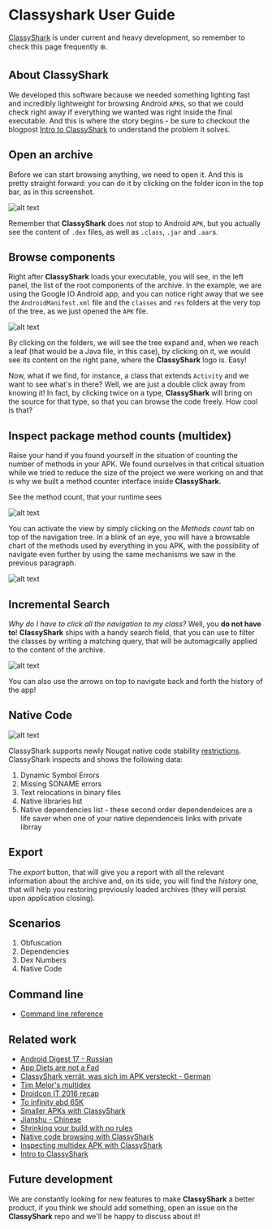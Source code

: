 # Classyshark User Guide

[ClassyShark](https://github.com/google/android-classyshark) is under current and heavy development, so remember to check this page frequently :snowflake:.

## About ClassyShark

We developed this software because we needed something lighting fast and incredibly lightweight for browsing Android `APK`s, so that we could check right away if everything we wanted was right inside the final executable. And this is where the story begins - be sure to checkout the blogpost [Intro to ClassyShark](https://medium.com/@BorisFarber/welcome-classyshark-b632ae8488b4#.4zcdc3kwd) to understand the problem it solves.

## Open an archive
Before we can start browsing anything, we need to open it. And this is pretty straight forward: you can do it by clicking on the
folder icon in the top bar, as in this screenshot.

![alt text](https://github.com/borisf/classyshark-user-guide/blob/master/images/1%20Open%20File.png)

Remember that **ClassyShark** does not stop to Android `APK`, but you actually see the content of `.dex` files, as well as `.class`, `.jar` and `.aar`s.

## Browse components
Right after **ClassyShark** loads your executable, you will see, in the left panel, the list of the root components of the archive.
In the example, we are using the Google IO Android app, and you can notice right away that we see the `AndroidManifest.xml` file and the `classes` and `res` folders
at the very top of the tree, as we just opened the `APK` file.

![alt text](https://github.com/borisf/classyshark-user-guide/blob/master/images/2%20Browse%20components)

By clicking on the folders, we will see the tree expand and, when we reach a leaf (that would be a Java file, in this case), by clicking on it, we would see its content
on the right pane, where the **ClassyShark** logo is. Easy!

Now, what if we find, for instance, a class that extends `Activity` and we want to see what's in there? Well, we are just a double click away from knowing it!
In fact, by clicking twice on a type, **ClassyShark** will bring on the source for that type, so that you can browse the code freely. How cool is that?

## Inspect package method counts (multidex)
Raise your hand if you found yourself in the situation of counting the number of methods in your APK. We found ourselves in that critical situation while we tried to
reduce the size of the project we were working on and that is why we built a method counter interface inside **ClassyShark**.

See the method count, that your runtime sees

![alt text](https://github.com/borisf/classyshark-user-guide/blob/master/images/5%20ClassesDexData.png)

You can activate the view by simply clicking on the *Methods count* tab on top of the navigation tree. In a blink of an eye, you will have a browsable chart of the methods used by everything in you APK, with the possibility of navigate even further by using the same mechanisms we saw in the previous paragraph.

![alt text](https://github.com/borisf/classyshark-user-guide/blob/master/images/3%20Browse%20Method%20count)

## Incremental Search
*Why do I have to click all the navigation to my class?* Well, you **do not have to**!
**ClassyShark** ships with a handy search field, that you can use to filter the classes by writing a matching query, that will be automagically applied to the content of the archive.

![alt text](https://github.com/borisf/classyshark-user-guide/blob/master/images/4%20Search)

You can also use the arrows on top to navigate back and forth the history of the app!

## Native Code

![alt text](https://github.com/borisf/classyshark-user-guide/blob/master/images/6%20Native%20Suggestions.png)

ClassyShark supports newly Nougat native code stability [restrictions](http://android-developers.blogspot.co.uk/2016/06/improving-stability-with-private-cc.html). ClassyShark inspects and shows the following data:

1. Dynamic Symbol Errors
  1. Missing SONAME errors
  2. Text relocations in binary files
2. Native libraries list
3. Native dependencies list - these second order dependendeices are a life saver when one of your native dependenceis links with private librray

## Export
The *export* button, that will give you a report with all the relevant information about the archive and, on its side, you will find the *history* one, that will help you restoring previously loaded archives (they will persist upon application closing).

## Scenarios
1. Obfuscation
2. Dependencies
3. Dex Numbers
4. Native Code

## Command line
* [Command line reference](https://github.com/google/android-classyshark/blob/master/CommandLine.pdf)

## Related work
* [Android Digest 17 - Russian](https://dou.ua/lenta/digests/android-digest-17/)
* [App Diets are not a Fad](http://blog.nimbledroid.com/2016/06/15/app-diets-not-a-fad.html)
* [ClassyShark verrät, was sich im APK versteckt - German](http://www.heise.de/developer/artikel/ClassyShark-verraet-was-sich-im-APK-versteckt-3217655.html)
* [Tim Melor's multidex](https://github.com/tmelz/multidex_notes)
* [Droidcon IT 2016 recap](http://jeroenmols.com/blog/2016/04/08/droidconit/)
* [To infinity abd 65K](https://speakerdeck.com/dextor/to-65k-and-beyond)
* [Smaller APKs with ClassyShark](http://blog.jimbaca.com/2016/04/04/smaller-apks-with-classy-shark/)
* [Jianshu - Chinese](http://www.jianshu.com/p/8e8b88ea2197)
* [Shrinking your build with no rules](https://medium.com/@_tiwiz/shrinking-your-build-with-no-rules-8d9fb88281ac#.fiiqi3v3a)
* [Native code browsing with ClassyShark](https://medium.com/@BorisFarber/classyshark-supports-native-code-browsing-a4985e7126b1#.kkw2lt4wz)
* [Inspecting multidex APK with ClassyShark](https://medium.com/@BorisFarber/inspecting-your-apk-f53fb90136da#.d4os6nqdp)
* [Intro to ClassyShark](https://medium.com/@BorisFarber/welcome-classyshark-b632ae8488b4#.4zcdc3kwd)

## Future development
We are constantly looking for new features to make **ClassyShark** a better product, if you think we should add something, open an issue on the **ClassyShark** repo and we'll be happy to discuss about it!
